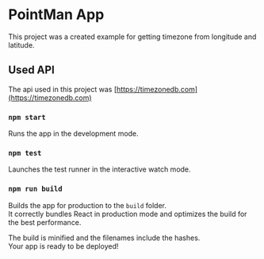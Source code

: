 # PointMan App

This project was a created example for getting timezone from longitude and latitude.

## Used API

The api used in this project was [https://timezonedb.com](https://timezonedb.com)

### `npm start`

Runs the app in the development mode.

### `npm test`

Launches the test runner in the interactive watch mode.

### `npm run build`

Builds the app for production to the `build` folder.\
It correctly bundles React in production mode and optimizes the build for the best performance.

The build is minified and the filenames include the hashes.\
Your app is ready to be deployed!
